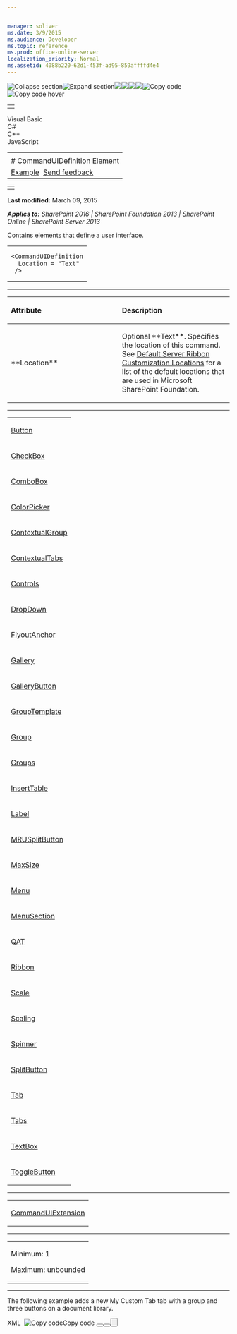 ```yaml
---


manager: soliver
ms.date: 3/9/2015
ms.audience: Developer
ms.topic: reference
ms.prod: office-online-server
localization_priority: Normal
ms.assetid: 4088b220-62d1-453f-ad95-859affffd4e4
---
```


![Collapse
section](../icons/collapse_all.gif "Collapse section")![Expand
section](../icons/expand_all.gif "Expand section")![](../icons/collapse_all.gif)![](../icons/expand_all.gif)![](../icons/dropdown.gif)![](../icons/dropdownHover.gif)![Copy
code](../icons/copycode.gif "Copy code")![Copy code
hover](../icons/copycodeHighlight.gif "Copy code hover")
<table>
<tbody>
<tr class="odd">
<td align="left"></td>
</tr>
</tbody>
</table>

Visual Basic  
C\#  
C++  
JavaScript  

<table>
<tbody>
<tr class="odd">
<td align="left"><span id="runningHeaderText"></span></td>
</tr>
<tr class="even">
<td align="left"># CommandUIDefinition Element</td>
</tr>
<tr class="odd">
<td align="left"><a href="#exampleToggle">Example</a>  <span id="headfeedbackarea" class="feedbackhead"><a href="javascript:SubmitFeedback(&#39;docthis@Microsoft.com&#39;,&#39;&#39;,&#39;&#39;,&#39;&#39;,&#39;1.0.18082.1225&#39;,&#39;%0\dThank%20you%20for%20your%20feedback.%20The%20developer%20writing%20teams%20use%20your%20feedback%20to%20improve%20documentation.%20While%20we%20are%20reviewing%20your%20feedback,%20we%20may%20send%20you%20e-mail%20to%20ask%20for%20clarification%20or%20feedback%20on%20a%20solution.%20We%20do%20not%20use%20your%20e-mail%20address%20for%20any%20other%20purpose%20and%20we%20delete%20it%20after%20we%20finish%20our%20review.%0\AFor%20further%20information%20about%20the%20privacy%20policies%20of%20Microsoft,%20please%20see%20http://privacy.microsoft.com/en-us/default.aspx.%0\A%0\d&#39;,&#39;Customer%20feedback&#39;);">Send feedback</a></span></td>
</tr>
</tbody>
</table>

<table>
<colgroup>
<col width="100%" />
</colgroup>
<tbody>
<tr class="odd">
<td align="left"></td>
</tr>
</tbody>
</table>

**Last modified:** March 09, 2015

***Applies to:** SharePoint 2016 | SharePoint Foundation 2013 |
SharePoint Online | SharePoint Server 2013*

Contains elements that define a user interface.

<span codelanguage="other"></span>
<table>
<colgroup>
<col width="100%" />
</colgroup>
<tbody>
<tr class="odd">
<td align="left"><pre><code>&lt;CommandUIDefinition
  Location = &quot;Text&quot;
 /&gt;</code></pre></td>
</tr>
</tbody>
</table>


-----------------------------------------------------------------------------------------------------------------------------------------------------------------------------------------------

<table>
<colgroup>
<col width="50%" />
<col width="50%" />
</colgroup>
<thead>
<tr class="header">
<th align="left"><p>Attribute</p></th>
<th align="left"><p>Description</p></th>
</tr>
</thead>
<tbody>
<tr class="odd">
<td align="left"><p>**Location**</p></td>
<td align="left"><p>Optional **Text**. Specifies the location of this command. See <a href="http://msdn.microsoft.com/library/9ca6e4cc-9c51-4579-8f57-cf5aa59de5fd(Office.15).aspx">Default Server Ribbon Customization Locations</a> for a list of the default locations that are used in Microsoft SharePoint Foundation.</p></td>
</tr>
</tbody>
</table>


---------------------------------------------------------------------------------------------------------------------------------------------------------------------------------------------------

<table>
<colgroup>
<col width="100%" />
</colgroup>
<tbody>
<tr class="odd">
<td align="left"><p><a href="button-element.htm">Button</a></p></td>
</tr>
<tr class="even">
<td align="left"><p><a href="checkbox-element.htm">CheckBox</a></p></td>
</tr>
<tr class="odd">
<td align="left"><p><a href="combobox-element.htm">ComboBox</a></p></td>
</tr>
<tr class="even">
<td align="left"><p><a href="colorpicker-element.htm">ColorPicker</a></p></td>
</tr>
<tr class="odd">
<td align="left"><p><a href="contextualgroup-element.htm">ContextualGroup</a></p></td>
</tr>
<tr class="even">
<td align="left"><p><a href="contextualtabs-element.htm">ContextualTabs</a></p></td>
</tr>
<tr class="odd">
<td align="left"><p><a href="controls-element-commanduidefinition.htm">Controls</a></p></td>
</tr>
<tr class="even">
<td align="left"><p><a href="dropdown-element.htm">DropDown</a></p></td>
</tr>
<tr class="odd">
<td align="left"><p><a href="flyoutanchor-element.htm">FlyoutAnchor</a></p></td>
</tr>
<tr class="even">
<td align="left"><p><a href="gallery-element.htm">Gallery</a></p></td>
</tr>
<tr class="odd">
<td align="left"><p><a href="gallerybutton-element-group.htm">GalleryButton</a></p></td>
</tr>
<tr class="even">
<td align="left"><p><a href="grouptemplate-element.htm">GroupTemplate</a></p></td>
</tr>
<tr class="odd">
<td align="left"><p><a href="group-element-ribbon.htm">Group</a></p></td>
</tr>
<tr class="even">
<td align="left"><p><a href="groups-element.htm">Groups</a></p></td>
</tr>
<tr class="odd">
<td align="left"><p><a href="inserttable-element.htm">InsertTable</a></p></td>
</tr>
<tr class="even">
<td align="left"><p><a href="label-element.htm">Label</a></p></td>
</tr>
<tr class="odd">
<td align="left"><p><a href="mrusplitbutton-element.htm">MRUSplitButton</a></p></td>
</tr>
<tr class="even">
<td align="left"><p><a href="maxsize-element.htm">MaxSize</a></p></td>
</tr>
<tr class="odd">
<td align="left"><p><a href="menu-element.htm">Menu</a></p></td>
</tr>
<tr class="even">
<td align="left"><p><a href="menusection-element.htm">MenuSection</a></p></td>
</tr>
<tr class="odd">
<td align="left"><p><a href="qat-element.htm">QAT</a></p></td>
</tr>
<tr class="even">
<td align="left"><p><a href="ribbon-element.htm">Ribbon</a></p></td>
</tr>
<tr class="odd">
<td align="left"><p><a href="scale-element.htm">Scale</a></p></td>
</tr>
<tr class="even">
<td align="left"><p><a href="scaling-element.htm">Scaling</a></p></td>
</tr>
<tr class="odd">
<td align="left"><p><a href="spinner-element.htm">Spinner</a></p></td>
</tr>
<tr class="even">
<td align="left"><p><a href="splitbutton-element.htm">SplitButton</a></p></td>
</tr>
<tr class="odd">
<td align="left"><p><a href="tab-element.htm">Tab</a></p></td>
</tr>
<tr class="even">
<td align="left"><p><a href="tabs-element.htm">Tabs</a></p></td>
</tr>
<tr class="odd">
<td align="left"><p><a href="textbox-element.htm">TextBox</a></p></td>
</tr>
<tr class="even">
<td align="left"><p><a href="togglebutton-element.htm">ToggleButton</a></p></td>
</tr>
</tbody>
</table>


----------------------------------------------------------------------------------------------------------------------------------------------------------------------------------------------------

<table>
<colgroup>
<col width="100%" />
</colgroup>
<tbody>
<tr class="odd">
<td align="left"><p><a href="commanduiextension-element.htm">CommandUIExtension</a></p></td>
</tr>
</tbody>
</table>


------------------------------------------------------------------------------------------------------------------------------------------------------------------------------------------------

<table>
<colgroup>
<col width="100%" />
</colgroup>
<tbody>
<tr class="odd">
<td align="left"><p>Minimum: 1</p>
<p>Maximum: unbounded</p></td>
</tr>
</tbody>
</table>


------------------------------------------------------------------------------------------------------------------------------------------------------------------------------------------

The following example adds a new <span class="ui">My Custom Tab</span>
tab with a group and three buttons on a document library.

<span codelanguage="xmlLang"></span>
XML 
<span class="copyCode" onclick="CopyCode(this)"
onkeypress="CopyCode_CheckKey(this, event)"
onmouseover="ChangeCopyCodeIcon(this)"
onmouseout="ChangeCopyCodeIcon(this)" tabindex="0">![Copy
code](../icons/copycode.gif "Copy code")Copy code</span>
    <Elements xmlns="http://schemas.microsoft.com/sharepoint/">
      <CustomAction
        Id="MyCustomRibbonTab"
        Location="CommandUI.Ribbon.ListView"
        RegistrationId="101" 
        RegistrationType="List">
          <CommandUIExtension>
            <CommandUIDefinitions>
              <CommandUIDefinition
                Location="Ribbon.Tabs._children">
                <Tab 
                  Id="Ribbon.CustomTabExample" 
                  Title="My Custom Tab" 
                  Description="This holds my custom commands!" 
                  Sequence="501">
                <Scaling
                  Id="Ribbon.CustomTabExample.Scaling">
                  <MaxSize
                    Id="Ribbon.CustomTabExample.MaxSize" 
                    GroupId="Ribbon.CustomTabExample.CustomGroupExample" 
                    Size="OneLargeTwoMedium"/>
                  <Scale 
                    Id="Ribbon.CustomTabExample.Scaling.CustomTabScaling"
                    GroupId="Ribbon.CustomTabExample.CustomGroupExample" 
                    Size="OneLargeTwoMedium" />
                </Scaling>
                <Groups Id="Ribbon.CustomTabExample.Groups">
                  <Group 
                    Id="Ribbon.CustomTabExample.CustomGroupExample" 
                    Description="This is a custom group!" 
                    Title="Custom Group" 
                    Sequence="52" 
                    Template="Ribbon.Templates.CustomTemplateExample">
                    <Controls Id="Ribbon.CustomTabExample.CustomGroupExample.Controls">
                      <Button 
                        Id="Ribbon.CustomTabExample.CustomGroupExample.HelloWorld" 
                        Command="CustomTabExample.HelloWorldCommand" 
                        Sequence="15" 
                        Description="Says hello to the World!" 
                        LabelText="Hello, World!" 
                        TemplateAlias="cust1"/>
                      <Button 
                        Id="Ribbon.CustomTabExample.CustomGroupExample.GoodbyeWorld" 
                        Command="CustomTabExample.GoodbyeWorldCommand" 
                        Sequence="17" 
                        Description="Says good-bye to the World!" 
                        LabelText="Good-bye, World!" 
                        TemplateAlias="cust2"/>
                      <Button 
                        Id="Ribbon.CustomTabExample.CustomGroupExample.LoveWorld" 
                        Command="CustomTabExample.LoveWorldCommand" 
                        Sequence="19" 
                        Description="Says I love the World!" 
                        LabelText="I love you, World!" 
                        TemplateAlias="cust3"/>
                    </Controls>
                  </Group>
                </Groups>
              </Tab>
            </CommandUIDefinition>
            <CommandUIDefinition Location="Ribbon.Templates._children">
              <GroupTemplate Id="Ribbon.Templates.CustomTemplateExample">
                <Layout 
                  Title="OneLargeTwoMedium" 
                  LayoutTitle="OneLargeTwoMedium">
                  <Section Alignment="Top" Type="OneRow">
                    <Row>
                      <ControlRef DisplayMode="Large" TemplateAlias="cust1" />
                    </Row>
                  </Section>
                  <Section Alignment="Top" Type="TwoRow">
                    <Row>
                      <ControlRef DisplayMode="Medium" TemplateAlias="cust2" />
                    </Row>
                    <Row>
                      <ControlRef DisplayMode="Medium" TemplateAlias="cust3" />
                    </Row>
                  </Section>
                </Layout>
              </GroupTemplate>
            </CommandUIDefinition>
          </CommandUIDefinitions>
          <CommandUIHandlers>
            <CommandUIHandler
              Command="CustomTabExample.HelloWorldCommand" 
              CommandAction="javascript:alert('Hello, world!');" />
            <CommandUIHandler 
              Command="CustomTabExample.GoodbyeWorldCommand" 
              CommandAction="javascript:alert('Good-bye, world!');" />
            <CommandUIHandler 
              Command="CustomTabExample.LoveWorldCommand" 
              CommandAction="javascript:alert('I love you, world!');" />
          </CommandUIHandlers>
        </CommandUIExtension>
      </CustomAction>
    </Elements>








